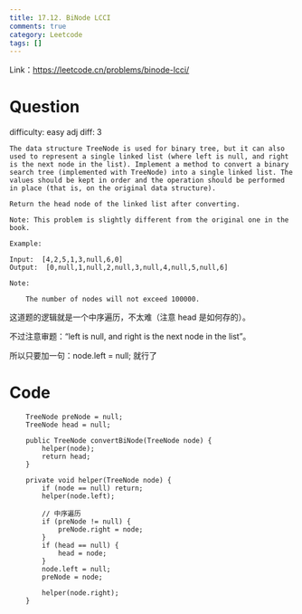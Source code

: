 ```yaml
---
title: 17.12. BiNode LCCI
comments: true
category: Leetcode
tags: []
---
```


Link：https://leetcode.cn/problems/binode-lcci/

# Question

difficulty: easy
adj diff: 3

    The data structure TreeNode is used for binary tree, but it can also used to represent a single linked list (where left is null, and right is the next node in the list). Implement a method to convert a binary search tree (implemented with TreeNode) into a single linked list. The values should be kept in order and the operation should be performed in place (that is, on the original data structure).

    Return the head node of the linked list after converting.

    Note: This problem is slightly different from the original one in the book.

    Example:

    Input:  [4,2,5,1,3,null,6,0]
    Output:  [0,null,1,null,2,null,3,null,4,null,5,null,6]

    Note:

    	The number of nodes will not exceed 100000.

这道题的逻辑就是一个中序遍历，不太难（注意 head 是如何存的）。

不过注意审题：“left is null, and right is the next node in the list”。

所以只要加一句：node.left = null; 就行了

# Code

```
    TreeNode preNode = null;
    TreeNode head = null;

    public TreeNode convertBiNode(TreeNode node) {
        helper(node);
        return head;
    }

    private void helper(TreeNode node) {
        if (node == null) return;
        helper(node.left);

    	// 中序遍历
        if (preNode != null) {
            preNode.right = node;
        }
        if (head == null) {
            head = node;
        }
        node.left = null;
        preNode = node;

        helper(node.right);
    }
```
